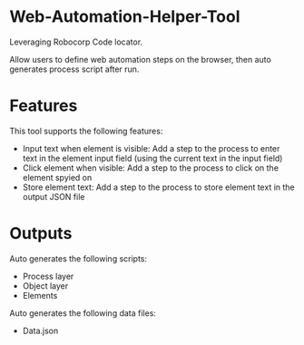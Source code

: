 # Web-Automation-Helper-Tool
Leveraging Robocorp Code locator. 

Allow users to define web automation steps on the browser, then auto generates process script after run.
# Features
This tool supports the following features:
- Input text when element is visible:
  Add a step to the process to enter text in the element input field (using the current text in the input field)
- Click element when visible:
  Add a step to the process to click on the element spyied on 
- Store element text:
  Add a step to the process to store element text in the output JSON file
# Outputs
Auto generates the following scripts:
- Process layer
- Object layer
- Elements

Auto generates the following data files:
- Data.json
